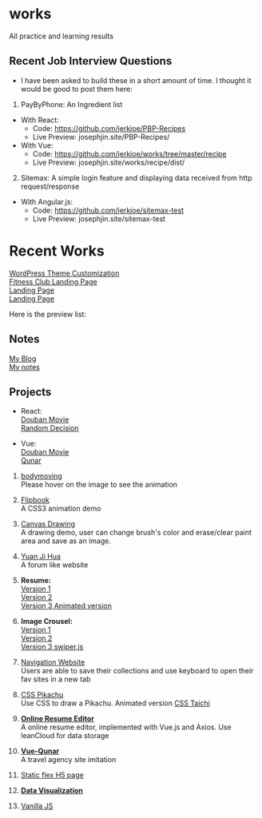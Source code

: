 # works
All practice and learning results

## Recent Job Interview Questions
- I have been asked to build these in a short amount of time. I thought it would be good to post them here:

1. PayByPhone: An Ingredient list 
  - With React: 
    - Code: https://github.com/jerkjoe/PBP-Recipes
    - Live Preview: josephjin.site/PBP-Recipes/
  - With Vue: 
    - Code: https://github.com/jerkjoe/works/tree/master/recipe
    - Live Preview: josephjin.site/works/recipe/dist/
    
2. Sitemax: A simple login feature and displaying data received from http request/response
  - With Angular.js: 
    - Code: https://github.com/jerkjoe/sitemax-test
    - Live Preview: josephjin.site/sitemax-test 

# Recent Works
[WordPress Theme Customization](https://greenstockreport.ca/home)    
[Fitness Club Landing Page](snclubs.com/gt12)    
[Landing Page](https://greenstockreport.ca/cse-2/)    
[Landing Page](https://greenstockreport.ca/1203-2)    

Here is the preview list:

## Notes
[My Blog](https://josephjin.site/blog)      
[My notes](https://github.com/jerkjoe/works/tree/master/blog-post)

## Projects



- React:     
[Douban Movie](https://josephjin.site/react-douban-movie/dist/#/)    
[Random Decision](https://josephjin.site/react-random-decision/public)

- Vue:    
[Douban Movie](https://josephjin.site/works/douban1/dist/#/)    
[Qunar](http://josephjin.site/vue-qunar/dist)


1. [bodymoving](http://josephjin.site/works/bodymoving/index.html)    
  Please hover on the image to see the animation

2. [Flipbook](http://josephjin.site/works/flipbook/)    
  A CSS3 animation demo
  
3. [Canvas Drawing](http://josephjin.site/works/huaban/canvas.html)    
  A drawing demo, user can change brush's color and erase/clear paint area and save as an image.

4. [Yuan Ji Hua](http://josephjin.site/works/demo)     
  A forum like website

5. **Resume:**      
  [Version 1](http://josephjin.site/works/resume/resume.html)     
  [Version 2](http://josephjin.site/works/resume/resume2.html)    
  [Version 3 Animated version](http://josephjin.site/works/resume-animation/)        

6. **Image Crousel:**       
   [Version 1](http://josephjin.site/works/lunbo/version1.html)      
   [Version 2](http://josephjin.site/works/lunbo/version2.html)    
   [Version 3 swiper.js](http://josephjin.site/works/swiper/swiper.html)
   
7. [Navigation Website](http://josephjin.site/works/navSite/secondNav.html)    
   Users are able to save their collections and use keyboard to open their fav sites in a new tab

8. [CSS Pikachu](http://josephjin.site/works/pikachu/pikachu.html)    
   Use CSS to draw a Pikachu. Animated version
   [CSS Taichi](http://josephjin.site/works/taichi/taichi.html)    
   
9. **[Online Resume Editor](http://josephjin.site/works/vue-resume/)**    
   A online resume editor, implemented with Vue.js and Axios. Use leanCloud for data storage
 
10. **[Vue-Qunar](http://josephjin.site/vue-qunar/dist/)**     
   A travel agency site imitation
   
11. [Static flex H5 page](http://josephjin.site/works/ife/ife-day12-15/)    

12. **[Data Visualization](http://josephjin.site/works/ife/sell/)**

13. [Vanilla JS](https://github.com/jerkjoe/works/tree/master/JS30)
